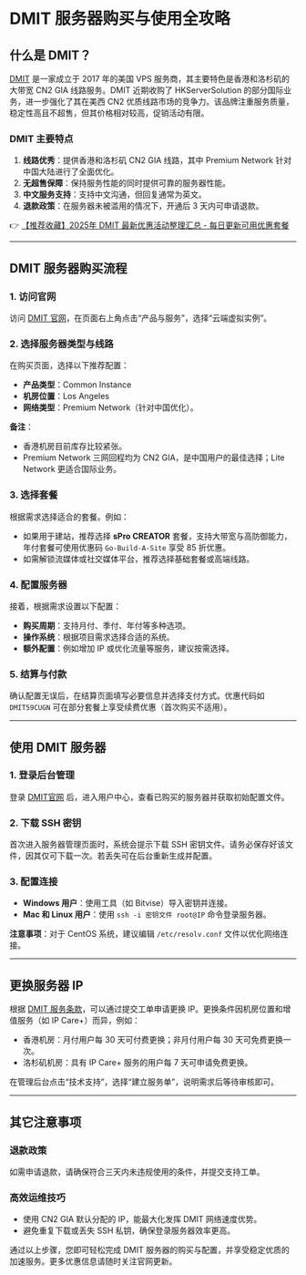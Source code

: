 # DMIT 服务器购买与使用全攻略

## 什么是 DMIT？

[DMIT](https://bit.ly/dmit_coupon) 是一家成立于 2017 年的美国 VPS 服务商，其主要特色是香港和洛杉矶的大带宽 CN2 GIA 线路服务。DMIT 近期收购了 HKServerSolution 的部分国际业务，进一步强化了其在美西 CN2 优质线路市场的竞争力。该品牌注重服务质量，稳定性高且不超售，但其价格相对较高，促销活动有限。

### DMIT 主要特点

1. **线路优秀**：提供香港和洛杉矶 CN2 GIA 线路，其中 Premium Network 针对中国大陆进行了全面优化。
2. **无超售保障**：保持服务性能的同时提供可靠的服务器性能。
3. **中文服务支持**：支持中文沟通，但回复通常为英文。
4. **退款政策**：在服务器未被滥用的情况下，开通后 3 天内可申请退款。

👉 [【推荐收藏】2025年 DMIT 最新优惠活动整理汇总 - 每日更新可用优惠套餐](https://bit.ly/dmit_coupon)

---

## DMIT 服务器购买流程

### 1. 访问官网

访问 [DMIT 官网](https://bit.ly/dmit_coupon)，在页面右上角点击“产品与服务”，选择“云端虚拟实例”。

### 2. 选择服务器类型与线路

在购买页面，选择以下推荐配置：
- **产品类型**：Common Instance
- **机房位置**：Los Angeles
- **网络类型**：Premium Network（针对中国优化）。

**备注**：
- 香港机房目前库存比较紧张。
- Premium Network 三网回程均为 CN2 GIA，是中国用户的最佳选择；Lite Network 更适合国际业务。

### 3. 选择套餐

根据需求选择适合的套餐。例如：
- 如果用于建站，推荐选择 **sPro CREATOR** 套餐，支持大带宽与高防御能力，年付套餐可使用优惠码 `Go-Build-A-Site` 享受 85 折优惠。
- 如需解锁流媒体或社交媒体平台，推荐选择基础套餐或高端线路。

### 4. 配置服务器

接着，根据需求设置以下配置：
- **购买周期**：支持月付、季付、年付等多种选项。
- **操作系统**：根据项目需求选择合适的系统。
- **额外配置**：例如增加 IP 或优化流量等服务，建议按需选择。

### 5. 结算与付款

确认配置无误后，在结算页面填写必要信息并选择支付方式。优惠代码如 `DMIT59CUGN` 可在部分套餐上享受续费优惠（首次购买不适用）。

---

## 使用 DMIT 服务器

### 1. 登录后台管理

登录 [DMIT官网](https://bit.ly/dmit_coupon) 后，进入用户中心，查看已购买的服务器并获取初始配置文件。

### 2. 下载 SSH 密钥

首次进入服务器管理页面时，系统会提示下载 SSH 密钥文件。请务必保存好该文件，因其仅可下载一次。若丢失可在后台重新生成并配置。

### 3. 配置连接

- **Windows 用户**：使用工具（如 Bitvise）导入密钥并连接。
- **Mac 和 Linux 用户**：使用 `ssh -i 密钥文件 root@IP` 命令登录服务器。

**注意事项**：对于 CentOS 系统，建议编辑 `/etc/resolv.conf` 文件以优化网络连接。

---

## 更换服务器 IP

根据 [DMIT 服务条款](https://bit.ly/dmit_coupon)，可以通过提交工单申请更换 IP。更换条件因机房位置和增值服务（如 IP Care+）而异，例如：
- 香港机房：月付用户每 30 天可付费更换；非月付用户每 30 天可免费更换一次。
- 洛杉矶机房：具有 IP Care+ 服务的用户每 7 天可申请免费更换。

在管理后台点击“技术支持”，选择“建立服务单”，说明需求后等待审核即可。

---

## 其它注意事项

### 退款政策

如需申请退款，请确保符合三天内未违规使用的条件，并提交支持工单。

### 高效运维技巧
- 使用 CN2 GIA 默认分配的 IP，能最大化发挥 DMIT 网络速度优势。
- 避免重复下载或丢失 SSH 私钥，确保登录服务器效率更高。

通过以上步骤，您即可轻松完成 DMIT 服务器的购买与配置，并享受稳定优质的加速服务。更多优惠信息请随时关注官网更新。